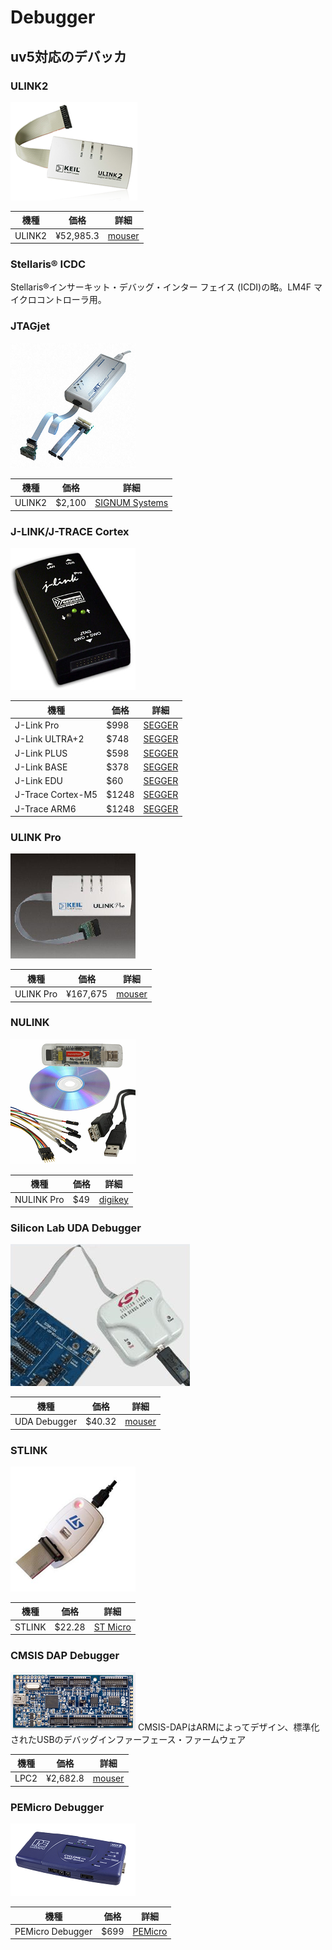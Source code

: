 # Debugger

## uv5対応のデバッカ

### ULINK2
![](debugger_ULINK2.png)

| 機種 | 価格 | 詳細 |
| -- | -- | -- |
| ULINK2 | ¥52,985.3 | [mouser](http://www.mouser.jp/ProductDetail/Keil-Tools/ULINK2/?qs=6xtm2vwqiW%2Fb5r%252b2vcGtxQ%3D%3D) |

### Stellaris® ICDC
Stellaris®インサーキット・デバッグ・インター
フェイス (ICDI)の略。LM4F マイクロコントローラ用。


### JTAGjet
![](debugger_JTAGjet.png)

| 機種 | 価格 | 詳細 |
| -- | -- | -- |
| ULINK2 | $2,100 | [SIGNUM Systems](http://www.signum.com/Signum.htm?p=estore.htm) |

### J-LINK/J-TRACE Cortex
![](debugger_JLINK.png)

| 機種 | 価格 | 詳細 |
| -- | -- | -- |
| J-Link Pro | $998 | [SEGGER](https://www.segger.com/jlink-debug-probes.html)|
| J-Link ULTRA+2 | $748 | [SEGGER](https://www.segger.com/jlink-debug-probes.html)|
| J-Link PLUS | $598 | [SEGGER](https://www.segger.com/jlink-debug-probes.html)|
| J-Link BASE | $378 | [SEGGER](https://www.segger.com/jlink-debug-probes.html)|
| J-Link EDU | $60 | [SEGGER](https://www.segger.com/jlink-debug-probes.html)|
| J-Trace Cortex-M5 | $1248 | [SEGGER](https://www.segger.com/jlink-debug-probes.html) |
| J-Trace ARM6 | $1248 | [SEGGER](https://www.segger.com/jlink-debug-probes.html) |

### ULINK Pro
![](debugger_ULINKPRO.png)

| 機種 | 価格 | 詳細 |
| -- | -- | -- |
| ULINK Pro |¥167,675 | [mouser](http://www.mouser.jp/ProductDetail/Keil-Tools/ULINKPRO/?qs=sZfk%252bfAlGe7MXAkdJqOOuQ%3D%3D) |

### NULINK
![](debugger_NULINKPRO.png)

| 機種 | 価格 | 詳細 |
| -- | -- | -- |
| NULINK Pro | $49 | [digikey](http://www.digikey.com/product-search/en?mpart=NU-LINK-PRO&vendor=816) |

### Silicon Lab UDA Debugger
![](debugger_UDA.png)

| 機種 | 価格 | 詳細 |
| -- | -- | -- |
| UDA Debugger | $40.32 | [mouser](http://www.mouser.com/search/ProductDetail.aspx?Silicon-Labs%2fUDA-32-KIT%2f&qs=dchgzKpACvJgMWnUCgIffg%3d%3d) |

### STLINK
![](debugger_STLINK.png)

| 機種 | 価格 | 詳細 |
| -- | -- | -- |
| STLINK | $22.28 | [ST Micro](http://www.st-japan.co.jp/web/jp/catalog/tools/PF251168) |

### CMSIS DAP Debugger
![](debugger_LPC2.png)
CMSIS-DAPはARMによってデザイン、標準化されたUSBのデバッグインファーフェース・ファームウェア

| 機種 | 価格 | 詳細 |
| -- | -- | -- |
| LPC2 | ¥2,682.8 | [mouser](http://www.mouser.jp/search/ProductDetail.aspx?NXP-Semiconductors%2fOM13054UL%2f&qs=lH1ILECabYn3DTWdWw4pDQ%3d%3d) |

### PEMicro Debugger
![](debugger_PEMICRO.png)


| 機種 | 価格 | 詳細 |
| -- | -- | -- |
| PEMicro Debugger | $699 | [PEMicro](http://www.pemicro.com/products/product_viewDetails.cfm?product_id=15320155) |


